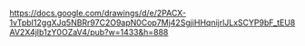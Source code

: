 https://docs.google.com/drawings/d/e/2PACX-1vTpbI12ggXJq5NBRr97C2O9apN0Cop7Mj42SgjiHHqnijrlJLxSCYP9bF_tEU8AV2X4jIb1zY0OZaV4/pub?w=1433&h=888
